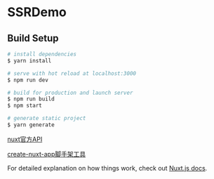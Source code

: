 # SSRDemo

## Build Setup

```bash
# install dependencies
$ yarn install

# serve with hot reload at localhost:3000
$ npm run dev

# build for production and launch server
$ npm run build
$ npm start

# generate static project
$ yarn generate
```

[nuxt官方API](https://zh.nuxtjs.org/docs/2.x/get-started/installation)

[create-nuxt-app脚手架工具](https://github.com/nuxt/create-nuxt-app)

For detailed explanation on how things work, check out [Nuxt.js docs](https://nuxtjs.org).
